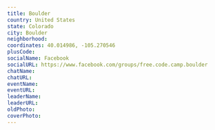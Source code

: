 ```yaml
---
title: Boulder
country: United States
state: Colorado
city: Boulder
neighborhood: 
coordinates: 40.014986, -105.270546
plusCode:
socialName: Facebook
socialURL: https://www.facebook.com/groups/free.code.camp.boulder
chatName:
chatURL:
eventName:
eventURL:
leaderName:
leaderURL:
oldPhoto: 
coverPhoto:
---
```

